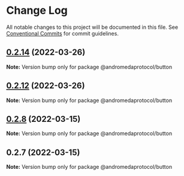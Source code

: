 # Change Log

All notable changes to this project will be documented in this file.
See [Conventional Commits](https://conventionalcommits.org) for commit guidelines.

## [0.2.14](https://github.com/andromedaprotocol/design-system/compare/@andromedaprotocol/button@0.2.8...@andromedaprotocol/button@0.2.14) (2022-03-26)

**Note:** Version bump only for package @andromedaprotocol/button





## [0.2.12](https://github.com/andromedaprotocol/design-system/compare/@andromedaprotocol/button@0.2.8...@andromedaprotocol/button@0.2.12) (2022-03-26)

**Note:** Version bump only for package @andromedaprotocol/button





## [0.2.8](https://github.com/andromedaprotocol/design-system/compare/@andromedaprotocol/button@0.2.7...@andromedaprotocol/button@0.2.8) (2022-03-15)

**Note:** Version bump only for package @andromedaprotocol/button





## 0.2.7 (2022-03-15)

**Note:** Version bump only for package @andromedaprotocol/button
